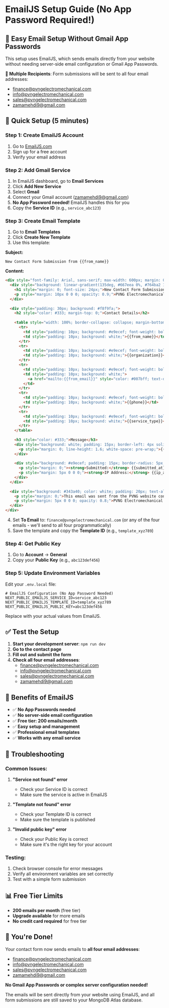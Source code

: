 # EmailJS Setup Guide (No App Password Required!)

## 🎉 Easy Email Setup Without Gmail App Passwords

This setup uses EmailJS, which sends emails directly from your website without needing server-side email configuration or Gmail App Passwords.

**📧 Multiple Recipients**: Form submissions will be sent to all four email addresses:
- finance@pvngelectromechanical.com
- info@pvngelectromechanical.com
- sales@pvngelectromechanical.com
- zamamehdi9@gmail.com

## 🚀 Quick Setup (5 minutes)

### Step 1: Create EmailJS Account

1. Go to [EmailJS.com](https://www.emailjs.com/)
2. Sign up for a free account
3. Verify your email address

### Step 2: Add Gmail Service

1. In EmailJS dashboard, go to **Email Services**
2. Click **Add New Service**
3. Select **Gmail**
4. Connect your Gmail account (zamamehdi9@gmail.com)
5. **No App Password needed!** EmailJS handles this for you
6. Copy the **Service ID** (e.g., `service_abc123`)

### Step 3: Create Email Template

1. Go to **Email Templates**
2. Click **Create New Template**
3. Use this template:

**Subject:**
```
New Contact Form Submission from {{from_name}}
```

**Content:**
```html
<div style="font-family: Arial, sans-serif; max-width: 600px; margin: 0 auto;">
  <div style="background: linear-gradient(135deg, #667eea 0%, #764ba2 100%); color: white; padding: 20px; text-align: center;">
    <h1 style="margin: 0; font-size: 24px;">New Contact Form Submission</h1>
    <p style="margin: 10px 0 0 0; opacity: 0.9;">PVNG Electromechanical Works L.L.C.</p>
  </div>
  
  <div style="padding: 30px; background: #f8f9fa;">
    <h2 style="color: #333; margin-top: 0;">Contact Details</h2>
    
    <table style="width: 100%; border-collapse: collapse; margin-bottom: 20px;">
      <tr>
        <td style="padding: 10px; background: #e9ecef; font-weight: bold; width: 30%;">Full Name:</td>
        <td style="padding: 10px; background: white;">{{from_name}}</td>
      </tr>
      <tr>
        <td style="padding: 10px; background: #e9ecef; font-weight: bold;">Organization:</td>
        <td style="padding: 10px; background: white;">{{organization}}</td>
      </tr>
      <tr>
        <td style="padding: 10px; background: #e9ecef; font-weight: bold;">Email:</td>
        <td style="padding: 10px; background: white;">
          <a href="mailto:{{from_email}}" style="color: #007bff; text-decoration: none;">{{from_email}}</a>
        </td>
      </tr>
      <tr>
        <td style="padding: 10px; background: #e9ecef; font-weight: bold;">Phone:</td>
        <td style="padding: 10px; background: white;">{{phone}}</td>
      </tr>
      <tr>
        <td style="padding: 10px; background: #e9ecef; font-weight: bold;">Service Required:</td>
        <td style="padding: 10px; background: white;">{{service_type}}</td>
      </tr>
    </table>
    
    <h3 style="color: #333;">Message</h3>
    <div style="background: white; padding: 15px; border-left: 4px solid #007bff; margin-bottom: 20px;">
      <p style="margin: 0; line-height: 1.6; white-space: pre-wrap;">{{message}}</p>
    </div>
    
    <div style="background: #e9ecef; padding: 15px; border-radius: 5px; font-size: 14px; color: #666;">
      <p style="margin: 0;"><strong>Submitted:</strong> {{submitted_at}}</p>
      <p style="margin: 5px 0 0 0;"><strong>IP Address:</strong> {{ip_address}}</p>
    </div>
  </div>
  
  <div style="background: #343a40; color: white; padding: 20px; text-align: center; font-size: 14px;">
    <p style="margin: 0;">This email was sent from the PVNG website contact form.</p>
    <p style="margin: 5px 0 0 0; opacity: 0.8;">PVNG Electromechanical Works L.L.C. - Dubai, UAE</p>
  </div>
</div>
```

4. Set **To Email** to: `finance@pvngelectromechanical.com` (or any of the four emails - we'll send to all four programmatically)
5. Save the template and copy the **Template ID** (e.g., `template_xyz789`)

### Step 4: Get Public Key

1. Go to **Account** → **General**
2. Copy your **Public Key** (e.g., `abc123def456`)

### Step 5: Update Environment Variables

Edit your `.env.local` file:

```env
# EmailJS Configuration (No App Password Needed)
NEXT_PUBLIC_EMAILJS_SERVICE_ID=service_abc123
NEXT_PUBLIC_EMAILJS_TEMPLATE_ID=template_xyz789
NEXT_PUBLIC_EMAILJS_PUBLIC_KEY=abc123def456
```

Replace with your actual values from EmailJS.

## ✅ Test the Setup

1. **Start your development server**: `npm run dev`
2. **Go to the contact page**
3. **Fill out and submit the form**
4. **Check all four email addresses**:
   - finance@pvngelectromechanical.com
   - info@pvngelectromechanical.com
   - sales@pvngelectromechanical.com
   - zamamehdi9@gmail.com

## 🎯 Benefits of EmailJS

- ✅ **No App Passwords needed**
- ✅ **No server-side email configuration**
- ✅ **Free tier: 200 emails/month**
- ✅ **Easy setup and management**
- ✅ **Professional email templates**
- ✅ **Works with any email service**

## 🔧 Troubleshooting

### Common Issues:

1. **"Service not found" error**
   - Check your Service ID is correct
   - Make sure the service is active in EmailJS

2. **"Template not found" error**
   - Check your Template ID is correct
   - Make sure the template is published

3. **"Invalid public key" error**
   - Check your Public Key is correct
   - Make sure it's the right key for your account

### Testing:

1. Check browser console for error messages
2. Verify all environment variables are set correctly
3. Test with a simple form submission

## 📊 Free Tier Limits

- **200 emails per month** (free tier)
- **Upgrade available** for more emails
- **No credit card required** for free tier

## 🎉 You're Done!

Your contact form now sends emails to **all four email addresses**:
- finance@pvngelectromechanical.com
- info@pvngelectromechanical.com  
- sales@pvngelectromechanical.com
- zamamehdi9@gmail.com

**No Gmail App Passwords or complex server configuration needed!**

The emails will be sent directly from your website using EmailJS, and all form submissions are still saved to your MongoDB Atlas database.
